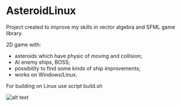 # AsteroidLinux

Project created to improve my skills in vector algebra and SFML game library.

2D game with:

- asteroids which have physic of moving and collision;
- AI enemy ships, BOSS;
- possibility to find some kinds of ship improvements;
- works on Windows/Linux.

For building on Linux use script build.sh

![alt text](https://github.com/dreamhostage/AsteroidLinux/blob/master/Images/Screenshot.png?raw=true)
